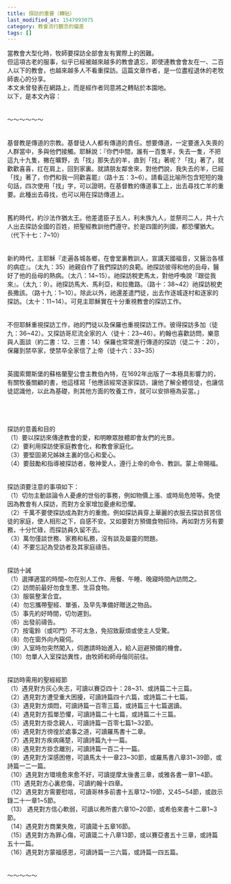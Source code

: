 ```yaml
---
title: 探訪的重要（轉貼）
last_modified_at: 1547993075
category: 教會流行觀念的偏差
tags: []
---
```


<p>當教會大型化時，牧師要探訪全部會友有實際上的困難。<br/>但這項古老的服事，似乎已經被越來越多的教會遺忘，即使連教會會友在一、二百人以下的教會，也越來越多人不看重探訪。<!--more-->這篇文章作者，是一位盡程退休的老牧師衷心的分享。<br/>本文未曾發表在網路上，而是經作者同意將之轉貼於本園地。<br/>以下，是本文內容：<br/><br/><br/>～～～～～～<br/> <br/><br/>    基督教是傳道的宗教。基督徒人人都有傳道的責任。想要傳道，一定要進入失喪的人群當中，多與他們接觸。耶穌說：『你們中間，誰有一百隻羊，失去一隻，不把這九十九隻，撇在曠野，去「找」那失去的羊，直到「找」著呢？「找」著了，就歡歡喜喜，扛在肩上，回到家裏。就請朋友鄰舍來，對他們說，我失去的羊，已經「找」著了，你們和我一同歡喜罷』（路十五：3~6）。請看這比喻所包含短短的幾句話，四次使用「找」字，可以證明，在基督教的傳道事工上，出去尋找亡羊的重要。此種出去尋找，也可以用在探訪傳道上。<br/><br/><br/>    舊約時代，約沙法作猶太王。他差遣臣子五人，利未族九人，並祭司二人，共十六人出去探訪全國的百姓，把聖經教訓他們遵守。於是四圍的列國，都恐懼猶大。（代下十七：7~10）<br/><br/><br/>    新約時代，主耶穌『走遍各城各鄉，在會堂裏教訓人，宣講天國福音，又醫治各樣的病症』。（太九：35）祂親自作了我們探訪的良範。祂探訪彼得和他的岳母，醫好了他的岳母的熱病。（太八：14~15）。祂探訪稅吏馬太，對他呼喚說『跟從我來』。（太九：9）。祂探訪馬大、馬利亞，和拉撒路。（路十：38~42）祂探訪稅吏長撒該。（路十九：1~10）。除此以外，祂還差遣門徒，出去作逐城逐村和逐家的探訪。（太十：11~14）。可見主耶穌實在十分重視教會的探訪工作。<br/><br/><br/>    不但耶穌重視探訪工作，祂的門徒以及保羅也重視探訪工作。彼得探訪多加（徒九：36~42）。又探訪哥尼流全家的人（徒十：23~46）。約翰也喜歡訪問，樂意與人面談（約二書：12、三書：14）保羅也常常進行傳道的探訪（徒二十：20），保羅到禁卒家，使禁卒全家信了上帝（徒十六：33~35）<br/><br/><br/>    英國索爾斯堡的蘇格蘭聖公會主教伯內特，在1692年出版了一本極具影響力的，有關牧養關顧的書，他這樣寫「他應該經常逐家探訪，讓他了解全體信徒，也讓信徒認識他，以此為基礎，則其他方面的牧養工作，就可以安排極為妥當。」 <br/> <br/><br/><br/><br/>               探訪的意義和目的<br/>（1）要以探訪來傳達教會的愛，和明瞭眾肢體即會友們的光景。<br/>（2）要利用探訪使家庭教會化，和教會家庭化。<br/>（3）要堅固弟兄姊妹主裏的信心和愛心。<br/>（4）要鼓勵和指導被探訪者，敬神愛人，遵行上帝的命令、教訓。蒙上帝賜福。<br/><br/><br/>            探訪須要注意的事項如下：<br/>（1）切勿主動談論令人憂慮的世俗的事務，例如物價上漲、或時局危險等。免使因為教會有人探訪，而對方全家增加憂慮和恐懼。<br/>（2）千萬不要使探訪成為對方的重擔。例如探訪員穿上華麗的衣服去探訪貧苦信徒的家庭，使人相形之下，自感不安。又如要對方預備食物招待。再如對方另有要務，十分忙碌，而探訪員久留不去。<br/>（3）萬勿僅談世務、家務和私務，沒有談及屬靈的問題。<br/>（4）不要忘記為受訪者及其家庭禱告。<br/><br/><br/>                   探訪十誡 <br/>（1）選擇適當的時間~勿在別人工作、用餐、午睡、晚寢時間內訪問之。<br/>（2）訪問前最好勿食生蔥、生蒜食物。<br/>（3）服裝整潔合宜。<br/>（4）勿忘攜帶聖經、單張，及早先準備好贈送之物品。<br/>（5）事先約好時間，切勿遲到。<br/>（6）出發前禱告。<br/>（7）按電鈴（或叩門）不可太急，免招致厭煩或使主人受驚。<br/>（8）勿在窗外向內窺伺。<br/>（9）入室時勿突然闖入，伺邀請時始進入，給人迴避預備的機會。<br/>（10）勿單人入室探訪異性，由牧師和師母偕同前往。<br/><br/><br/>              探訪時需用的聖經經節<br/>（1）遇見對方灰心失志，可讀以賽亞四十：28~31、或詩篇二十三篇。<br/>（2）遇見對方遭受重大困擾，可讀詩篇四十六篇，或詩篇二十七篇。<br/>（3）遇見對方煩悶，可讀詩篇一百零三篇，或詩篇三十七篇選讀。<br/>（4）遇見對方孤單恐懼，可讀詩篇二十七篇，或詩篇二十三篇。<br/>（5）遇見對方掛念親人，可讀詩篇一百零七篇1~32節。<br/>（6）遇見對方徬徨於處事之道，可讀羅馬書十二章。<br/>（7）遇見對方疾病痛楚，可讀詩篇九十一篇。<br/>（8）遇見對方掛念離別，可讀詩篇一百二十一篇。<br/>（9）遇見對方深感困倦，可讀馬太十一章23~30節，或羅馬書八章31~39節，或詩篇一二一篇。<br/>（10）遇見對方環境愈來愈不好，可讀提摩太後書三章，或雅各書一章1~4節。<br/>（11）遇見對方心裏悲傷，可讀約翰十四章。<br/>（12）遇見對方需要慰唁，可讀哥林多前書十五章12~19節，又45~54節，或啟示錄二十一章1~5節。<br/>（13） 遇見對方信心軟弱，可讀以弗所書六章10~20節，或希伯來書十二章1~3節。<br/>（14）遇見對方商業失敗，可讀箴十五章16節。<br/>（15）遇見對方為罪心傷，可讀箴二十八章13節，或以賽亞書五十三章，或詩篇五十一篇。<br/>（16）遇見對方蒙福感恩，可讀詩篇一三六篇，或詩篇一四五篇。<br/><br/><br/>～～～～～<br/>
</p>